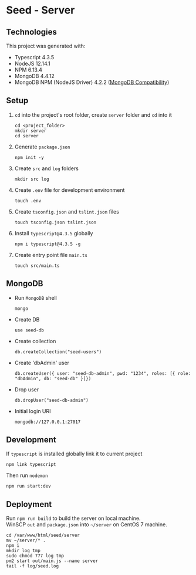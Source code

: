 # Seed - Server

## Technologies

This project was generated with:
- Typescript 4.3.5
- NodeJS 12.14.1
- NPM 6.13.4
- MongoDB 4.4.12
- MongoDB NPM (NodeJS Driver) 4.2.2 ([MongoDB Compatibility](https://www.mongodb.com/docs/drivers/node/current/compatibility/))

## Setup
1. `cd` into the project's root folder, create `server` folder and `cd` into it
   ```
   cd <project_folder>
   mkdir server
   cd server
   ```

2. Generate `package.json`
   ```
   npm init -y
   ```

3. Create `src` and `log` folders
   ```
   mkdir src log
   ```

4. Create `.env` file for development environment
   ```
   touch .env
   ```

5. Create `tsconfig.json` and `tslint.json` files
   ```
   touch tsconfig.json tslint.json
   ```

6. Install `typescript@4.3.5` globally
   ```
   npm i typescript@4.3.5 -g
   ```

7. Create entry point file `main.ts`
   ```
   touch src/main.ts
   ```

## MongoDB
- Run `MongoDB` shell
   ```
   mongo
   ```

-  Create DB
   ```
   use seed-db
   ```

- Create collection
   ```
   db.createCollection("seed-users")
   ```

- Create 'dbAdmin' user
   ```
   db.createUser({ user: "seed-db-admin", pwd: "1234", roles: [{ role: "dbAdmin", db: "seed-db" }]})
   ```

- Drop user
   ```
   db.dropUser("seed-db-admin")
   ```

-  Initial login URI
   ```
   mongodb://127.0.0.1:27017
   ```

## Development

If `typescript` is installed globally link it to current project
```
npm link typescript
```

Then run `nodemon`
```
npm run start:dev
```

## Deployment

Run `npm run build` to build the server on local machine.  
WinSCP `out` and `package.json` into `~/server` on CentOS 7 machine.
```
cd /var/www/html/seed/server
mv ~/server/* .
npm i
mkdir log tmp
sudo chmod 777 log tmp
pm2 start out/main.js --name server
tail -f log/seed.log
```